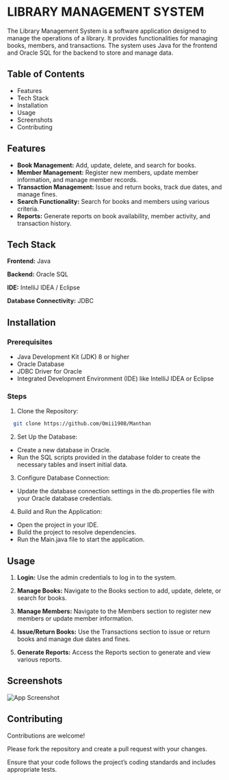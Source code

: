 
# LIBRARY MANAGEMENT SYSTEM

The Library Management System is a software application designed to manage the operations of a library. It provides functionalities for managing books, members, and transactions. The system uses Java for the frontend and Oracle SQL for the backend to store and manage data.


## Table of Contents

- Features
- Tech Stack
- Installation
- Usage
- Screenshots
- Contributing


## Features

- **Book Management:** Add, update, delete, and search for books.
- **Member Management:** Register new members, update member information, and manage member records.
- **Transaction Management:** Issue and return books, track due dates, and manage fines.
- **Search Functionality:** Search for books and members using various criteria.
- **Reports:** Generate reports on book availability, member activity, and transaction history.


## Tech Stack

**Frontend:**  Java 

**Backend:**  Oracle SQL

**IDE:**  IntelliJ IDEA / Eclipse

**Database Connectivity:**  JDBC


## Installation

### Prerequisites

- Java Development Kit (JDK) 8 or higher
- Oracle Database
- JDBC Driver for Oracle
- Integrated Development Environment (IDE) like IntelliJ IDEA or Eclipse


### Steps

1. Clone the Repository:

```bash
  git clone https://github.com/Omii1908/Manthan

```
2. Set Up the Database:

- Create a new database in Oracle.
- Run the SQL scripts provided in the database folder to create the necessary tables and insert initial data.

3. Configure Database Connection:

- Update the database connection settings in the db.properties file with your Oracle database credentials.


4. Build and Run the Application:

- Open the project in your IDE.
- Build the project to resolve dependencies.
- Run the Main.java file to start the application.


## Usage

1. **Login:** Use the admin credentials to log in to the system.

2. **Manage Books:** Navigate to the Books section to add, update, delete, or search for books.

3. **Manage Members:** Navigate to the Members section to register new members or update member information.

4. **Issue/Return Books:** Use the Transactions section to issue or return books and manage due dates and fines.

5. **Generate Reports:** Access the Reports section to generate and view various reports.


## Screenshots

![App Screenshot](https://via.placeholder.com/468x300?text=App+Screenshot+Here)


## Contributing

Contributions are welcome! 

Please fork the repository and create a pull request with your changes.

Ensure that your code follows the project’s coding standards and includes appropriate tests.
